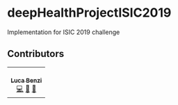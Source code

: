 # deepHealthProjectISIC2019
Implementation  for ISIC 2019 challenge 

## Contributors
<table>
  <tr>
    <td align="center"><a href="https://github.com/onboarding92"><br /><sub><b>Luca Benzi</b></sub></a><br /><a href="https://github.com/deepHealthProjectISIC2019/commits?author=BenziLuca" title="Code">💻</a> <a href="#ideas-BenziLuca" title="Ideas, Planning, & Feedback">🤔</a> <a href="#tool-BenziLuca" title="Tools">🔧</a></td>
  </tr>
</table>